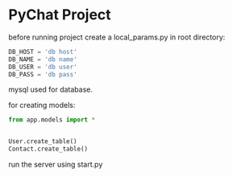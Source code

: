 # PyChat Project

before running project create a local_params.py in root directory:

```python
DB_HOST = 'db host'
DB_NAME = 'db name'
DB_USER = 'db user'
DB_PASS = 'db pass'
```

mysql used for database.

for creating models:

```python
from app.models import *


User.create_table()
Contact.create_table()
```

run the server using start.py